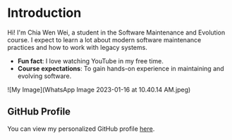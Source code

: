 # Introduction 

Hi! I'm Chia Wen Wei, a student in the Software Maintenance and Evolution course.
I expect to learn a lot about modern software maintenance practices and how to work with legacy systems.

- **Fun fact**: I love watching YouTube in my free time.
- **Course expectations**: To gain hands-on experience in maintaining and evolving software.

![My Image](WhatsApp Image 2023-01-16 at 10.40.14 AM.jpeg)  <!-- WhatsApp Image 2023-01-16 at 10.40.14 AM.jpeg -->

## GitHub Profile

You can view my personalized GitHub profile [here](https://github.com/wenwei0621). 
